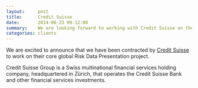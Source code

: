 ```yaml
---
layout:     post
title:      Credit Suisse 
date:       2014-06-23 09:12:00
summary:    We are looking forward to working with Credit Suisse on their core global Risk Data Presentation project.
categories: clients
---
```


We are excited to announce that we have been contracted by <a href="http://credit-suisse.com" target="_blank">Credit 
Suisse</a> to work on their core global Risk Data Presentation project.

Credit Suisse Group is a Swiss multinational financial services holding company, headquartered in Zürich, that operates 
the Credit Suisse Bank and other financial services investments.